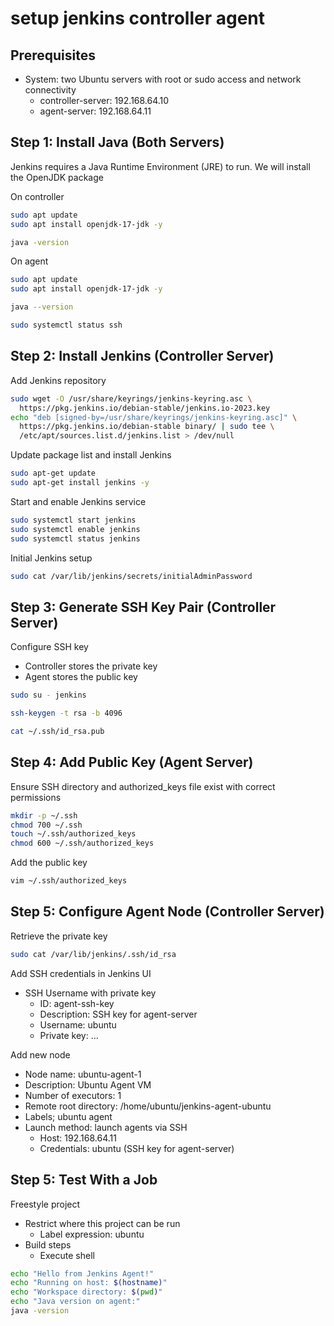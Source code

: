 # setup jenkins controller agent

## Prerequisites

- System: two Ubuntu servers with root or sudo access and network connectivity
  - controller-server: 192.168.64.10
  - agent-server: 192.168.64.11

## Step 1: Install Java (Both Servers)

Jenkins requires a Java Runtime Environment (JRE) to run. We will install the OpenJDK package

On controller

```bash
sudo apt update
sudo apt install openjdk-17-jdk -y

java -version
```

On agent

```bash
sudo apt update
sudo apt install openjdk-17-jdk -y

java --version

sudo systemctl status ssh
```

## Step 2: Install Jenkins (Controller Server)

Add Jenkins repository

```bash
sudo wget -O /usr/share/keyrings/jenkins-keyring.asc \
  https://pkg.jenkins.io/debian-stable/jenkins.io-2023.key
echo "deb [signed-by=/usr/share/keyrings/jenkins-keyring.asc]" \
  https://pkg.jenkins.io/debian-stable binary/ | sudo tee \
  /etc/apt/sources.list.d/jenkins.list > /dev/null
```

Update package list and install Jenkins

```bash
sudo apt-get update
sudo apt-get install jenkins -y
```

Start and enable Jenkins service

```bash
sudo systemctl start jenkins
sudo systemctl enable jenkins
sudo systemctl status jenkins
```

Initial Jenkins setup

```bash
sudo cat /var/lib/jenkins/secrets/initialAdminPassword
```

## Step 3: Generate SSH Key Pair (Controller Server)

Configure SSH key

- Controller stores the private key
- Agent stores the public key

```bash
sudo su - jenkins

ssh-keygen -t rsa -b 4096

cat ~/.ssh/id_rsa.pub
```

## Step 4: Add Public Key (Agent Server)

Ensure SSH directory and authorized_keys file exist with correct permissions

```bash
mkdir -p ~/.ssh
chmod 700 ~/.ssh
touch ~/.ssh/authorized_keys
chmod 600 ~/.ssh/authorized_keys
```

Add the public key

```bash
vim ~/.ssh/authorized_keys
```

## Step 5: Configure Agent Node (Controller Server)

Retrieve the private key

```bash
sudo cat /var/lib/jenkins/.ssh/id_rsa
```

Add SSH credentials in Jenkins UI

- SSH Username with private key
  - ID: agent-ssh-key
  - Description: SSH key for agent-server
  - Username: ubuntu
  - Private key: ...

Add new node

- Node name: ubuntu-agent-1
- Description: Ubuntu Agent VM
- Number of executors: 1
- Remote root directory: /home/ubuntu/jenkins-agent-ubuntu
- Labels; ubuntu agent
- Launch method: launch agents via SSH
  - Host: 192.168.64.11
  - Credentials: ubuntu (SSH key for agent-server)

## Step 5: Test With a Job

Freestyle project

- Restrict where this project can be run
  - Label expression: ubuntu
- Build steps
  - Execute shell

```bash
echo "Hello from Jenkins Agent!"
echo "Running on host: $(hostname)"
echo "Workspace directory: $(pwd)"
echo "Java version on agent:"
java -version
```
